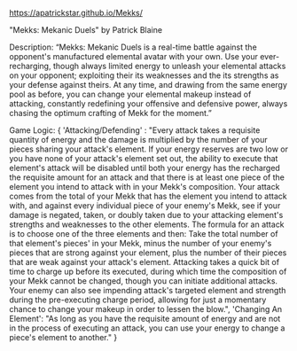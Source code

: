 https://apatrickstar.github.io/Mekks/

"Mekks: Mekanic Duels" by Patrick Blaine

Description:
“Mekks: Mekanic Duels is a real-time battle against the opponent's manufactured elemental avatar with your own.  Use your ever-recharging, though always limited energy to unleash your elemental attacks on your opponent; exploiting their its weaknesses and the its strengths as your defense against theirs.  At any time, and drawing from the same energy pool as before, you can change your elemental makeup instead of attacking, constantly redefining your offensive and defensive power, always chasing the optimum crafting of Mekk for the moment.”


Game Logic:
{
'Attacking/Defending' : "Every attack takes a requisite quantity of energy and the damage is multiplied by the number of your pieces sharing your attack's element.  If your energy reserves are two low or you have none of your attack's element set out, the ability to execute that element's attack will be disabled until both your energy has the recharged the requisite amount for an attack and that there is at least one piece of the element you intend to attack with in your Mekk's composition.  Your attack comes from the total of your Mekk that has the element you intend to attack with, and against every individual piece of your enemy's Mekk, see if your damage is negated, taken, or doubly taken due to your attacking element's strengths and weaknesses to the other elements.  The formula for an attack is to choose one of the three elements and then: Take the total number of that element's pieces' in your Mekk, minus the number of your enemy's pieces that are strong against your element, plus the number of their pieces that are weak against your attack's element.  Attacking takes a quick bit of time to charge up before its executed, during which time the composition of your Mekk cannot be changed, though you can initiate additional attacks.  Your enemy can also see impending attack's targeted element and strength during the pre-executing charge period, allowing for just a momentary chance to change your makeup in order to lessen the blow.",
'Changing An Element': "As long as you have the requisite amount of energy and are not in the process of executing an attack, you can use your energy to change a piece's element to another."
}
